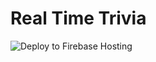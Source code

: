 # Real Time Trivia

![Deploy to Firebase Hosting](https://github.com/itwasmattgregg/trivia/workflows/Deploy%20to%20Firebase%20Hosting%20on%20merge/badge.svg)
